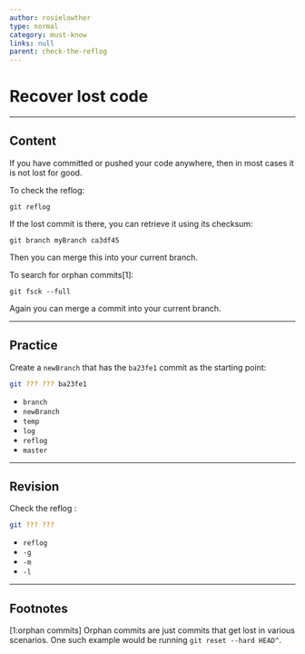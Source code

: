 ```yaml
---
author: rosielowther
type: normal
category: must-know
links: null
parent: check-the-reflog
---
```


# Recover lost code


---

## Content

If you have committed or pushed your code anywhere, then in most cases it is not lost for good.

To check the reflog:

```plain-text
git reflog
```

If the lost commit is there, you can retrieve it using its checksum:

```plain-text
git branch myBranch ca3df45
```

Then you can merge this into your current branch.

To search for orphan commits[1]:

```plain-text
git fsck --full
```

Again you can merge a commit into your current branch.


---

## Practice

Create a `newBranch` that has the `ba23fe1` commit as the starting point:

```bash
git ??? ??? ba23fe1
```

- `branch`
- `newBranch`
- `temp`
- `log`
- `reflog`
- `master`


---

## Revision

Check the reflog :

```bash
git ??? ???
```

- `reflog`
- `-g`
- `-m`
- `-l`


---

## Footnotes

[1:orphan commits]
Orphan commits are just commits that get lost in various scenarios. One such example would be running `git reset --hard HEAD^`.
 
